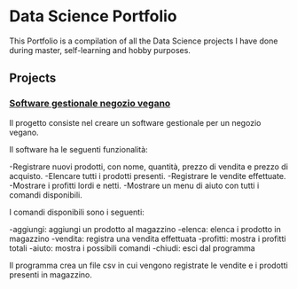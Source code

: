 # Data Science Portfolio
This Portfolio is a compilation of all the Data Science projects I have done during master, self-learning and hobby purposes. 

## Projects
### [Software gestionale negozio vegano](https://github.com/ellip91/Software-gestionale-negozio-vegano.git)
Il progetto consiste nel creare un software gestionale per un negozio vegano.

Il software ha le seguenti funzionalità:

-Registrare nuovi prodotti, con nome, quantità, prezzo di vendita e prezzo di acquisto.
-Elencare tutti i prodotti presenti.
-Registrare le vendite effettuate.
-Mostrare i profitti lordi e netti.
-Mostrare un menu di aiuto con tutti i comandi disponibili.

I comandi disponibili sono i seguenti:

-aggiungi: aggiungi un prodotto al magazzino
-elenca: elenca i prodotto in magazzino
-vendita: registra una vendita effettuata
-profitti: mostra i profitti totali
-aiuto: mostra i possibili comandi
-chiudi: esci dal programma

Il programma crea un file csv in cui vengono registrate le vendite e i prodotti presenti in magazzino.


